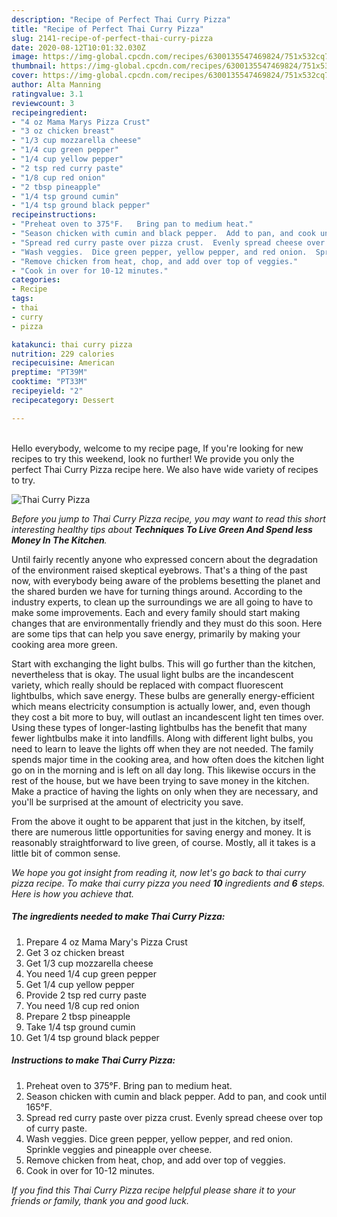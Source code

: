 ```yaml
---
description: "Recipe of Perfect Thai Curry Pizza"
title: "Recipe of Perfect Thai Curry Pizza"
slug: 2141-recipe-of-perfect-thai-curry-pizza
date: 2020-08-12T10:01:32.030Z
image: https://img-global.cpcdn.com/recipes/6300135547469824/751x532cq70/thai-curry-pizza-recipe-main-photo.jpg
thumbnail: https://img-global.cpcdn.com/recipes/6300135547469824/751x532cq70/thai-curry-pizza-recipe-main-photo.jpg
cover: https://img-global.cpcdn.com/recipes/6300135547469824/751x532cq70/thai-curry-pizza-recipe-main-photo.jpg
author: Alta Manning
ratingvalue: 3.1
reviewcount: 3
recipeingredient:
- "4 oz Mama Marys Pizza Crust"
- "3 oz chicken breast"
- "1/3 cup mozzarella cheese"
- "1/4 cup green pepper"
- "1/4 cup yellow pepper"
- "2 tsp red curry paste"
- "1/8 cup red onion"
- "2 tbsp pineapple"
- "1/4 tsp ground cumin"
- "1/4 tsp ground black pepper"
recipeinstructions:
- "Preheat oven to 375°F.   Bring pan to medium heat."
- "Season chicken with cumin and black pepper.  Add to pan, and cook until 165°F."
- "Spread red curry paste over pizza crust.  Evenly spread cheese over top of curry paste."
- "Wash veggies.  Dice green pepper, yellow pepper, and red onion.  Sprinkle veggies and pineapple over cheese."
- "Remove chicken from heat, chop, and add over top of veggies."
- "Cook in over for 10-12 minutes."
categories:
- Recipe
tags:
- thai
- curry
- pizza

katakunci: thai curry pizza 
nutrition: 229 calories
recipecuisine: American
preptime: "PT39M"
cooktime: "PT33M"
recipeyield: "2"
recipecategory: Dessert

---
```

<br>
Hello everybody, welcome to my recipe page, If you're looking for new recipes to try this weekend, look no further! We provide you only the perfect Thai Curry Pizza recipe here. We also have wide variety of recipes to try.
<br>


![Thai Curry Pizza](https://img-global.cpcdn.com/recipes/6300135547469824/751x532cq70/thai-curry-pizza-recipe-main-photo.jpg)

<i>Before you jump to Thai Curry Pizza recipe, you may want to read this short interesting healthy tips about 
<strong>Techniques To Live Green And Spend less Money In The Kitchen</strong>.</i>
</br>

Until fairly recently anyone who expressed concern about the degradation of the environment raised skeptical eyebrows. That's a thing of the past now, with everybody being aware of the problems besetting the planet and the shared burden we have for turning things around. According to the industry experts, to clean up the surroundings we are all going to have to make some improvements. Each and every family should start making changes that are environmentally friendly and they must do this soon. Here are some tips that can help you save energy, primarily by making your cooking area more green.

Start with exchanging the light bulbs. This will go further than the kitchen, nevertheless that is okay. The usual light bulbs are the incandescent variety, which really should be replaced with compact fluorescent lightbulbs, which save energy. These bulbs are generally energy-efficient which means electricity consumption is actually lower, and, even though they cost a bit more to buy, will outlast an incandescent light ten times over. Using these types of longer-lasting lightbulbs has the benefit that many fewer lightbulbs make it into landfills. Along with different light bulbs, you need to learn to leave the lights off when they are not needed. The family spends major time in the cooking area, and how often does the kitchen light go on in the morning and is left on all day long. This likewise occurs in the rest of the house, but we have been trying to save money in the kitchen. Make a practice of having the lights on only when they are necessary, and you'll be surprised at the amount of electricity you save.

From the above it ought to be apparent that just in the kitchen, by itself, there are numerous little opportunities for saving energy and money. It is reasonably straightforward to live green, of course. Mostly, all it takes is a little bit of common sense.


<i>We hope you got insight from reading it, now let's go back to thai curry pizza recipe. To make thai curry pizza you need <strong>10</strong> ingredients and <strong>6</strong> steps. Here is how you achieve that.
</i>

##### The ingredients needed to make Thai Curry Pizza:

1. Prepare 4 oz Mama Mary&#39;s Pizza Crust
1. Get 3 oz chicken breast
1. Get 1/3 cup mozzarella cheese
1. You need 1/4 cup green pepper
1. Get 1/4 cup yellow pepper
1. Provide 2 tsp red curry paste
1. You need 1/8 cup red onion
1. Prepare 2 tbsp pineapple
1. Take 1/4 tsp ground cumin
1. Get 1/4 tsp ground black pepper


##### Instructions to make Thai Curry Pizza:

1. Preheat oven to 375°F.   Bring pan to medium heat.
1. Season chicken with cumin and black pepper.  Add to pan, and cook until 165°F.
1. Spread red curry paste over pizza crust.  Evenly spread cheese over top of curry paste.
1. Wash veggies.  Dice green pepper, yellow pepper, and red onion.  Sprinkle veggies and pineapple over cheese.
1. Remove chicken from heat, chop, and add over top of veggies.
1. Cook in over for 10-12 minutes.


<i>If you find this Thai Curry Pizza recipe helpful please share it to your friends or family, thank you and good luck.</i>
